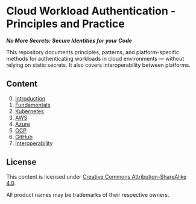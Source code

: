 # Cloud Workload Authentication - Principles and Practice

**_No More Secrets: Secure Identities for your Code_**

This repository documents principles, patterns, and platform-specific methods for authenticating workloads in cloud environments — without relying on static secrets. It also covers interoperability between platforms.

## Content

0. [Introduction](content/00-introduction.md)
1. [Fundamentals](content/01-fundamentals.md)
2. [Kubernetes](content/02-kubernetes.md)
3. [AWS](content/03-aws.md)
4. [Azure](content/04-azure.md)
5. [GCP](content/05-gcp.md)
6. [GitHub](content/06-github.md)
7. [Interoperability](content/07-interoperability.md)


## License

This content is licensed under [Creative Commons Attribution-ShareAlike 4.0](LICENSE).

All product names may be trademarks of their respective owners.
